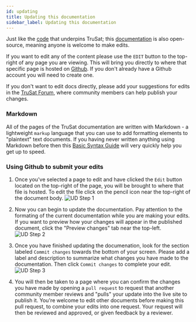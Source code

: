 ```yaml
---
id: updating
title: Updating this documentation
sidebar_label: Updating this documentation
---
```


Just like the [code](https://github.com/trusat) that underpins TruSat; this [documentation](https://github.com/trusat/trusat-learn) is also open-source, meaning anyone is welcome to make edits.

If you want to edit any of the content please use the `EDIT` button to the top-right of any page you are viewing. This will bring you directly to where that specific page is hosted on [Github](https://github.com). If you don't already have a Github account you will need to create one.

If you don't want to edit docs directly, please add your suggestions for edits in the [TruSat Forum](http://discuss.trusat.org/), where community members can help publish your changes.

### Markdown

All of the pages of the TruSat documentation are written with Markdown - a lightweight `markup` language that you can use to add formatting elements to "plaintext" text documents. If you having never written anything using Markdown before then this [Basic Syntax Guide](https://www.markdownguide.org/basic-syntax/) will very quickly help you get up to speed.

### Using Github to submit your edits

1. Once you've selected a page to edit and have clicked the `Edit` button located on the top-right of the page, you will be brought to where that file is hosted. To edit the file click on the pencil icon near the top-right of the document body.
![UD Step 1](https://raw.githubusercontent.com/TruSat/trusat-learn/master/website/static/img/UD%20Step%202.JPG)

2. Now you can begin to update the documentation. Pay attention to the formating of the current documentation while you are making your edits. If you want to preview how your changes will appear in the published document, click the "Preview changes" tab near the top-left.
![UD Step 2](https://github.com/TruSat/trusat-learn/blob/master/website/static/img/UD%20Step%203.JPG?raw=true)

3. Once you have finished updating the documenation, look for the section labeled `Commit changes` towards the bottom of your screen. Please add a label and description to summarize what changes you have made to the documentation. Then click `Commit changes` to complete your edit. 
![UD Step 3](https://github.com/TruSat/trusat-learn/blob/master/website/static/img/UD%20Step%204.JPG?raw=true)

4. You will then be taken to a page where you can confirm the changes you have made by opening a `pull request` to request that another community member reviews and "pulls" your update into the live site to publish it. You're welcome to edit other documents before making this pull request, to combine your edits into one request. Your request will then be reviewed and approved, or given feedback by a reviewer. 
